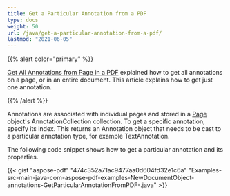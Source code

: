 ```yaml
---
title: Get a Particular Annotation from a PDF
type: docs
weight: 50
url: /java/get-a-particular-annotation-from-a-pdf/
lastmod: "2021-06-05"
---
```


{{% alert color="primary" %}}

[Get All Annotations from Page in a PDF](/pdf/java/get-all-annotations-from-page-in-a-pdf/) explained how to get all annotations on a page, or in an entire document. This article explains how to get just one annotation.

{{% /alert %}}

Annotations are associated with individual pages and stored in a [Page](https://apireference.aspose.com/java/pdf/com.aspose.pdf/Page) object's AnnotationCollection collection. To get a specific annotation, specify its index. This returns an Annotation object that needs to be cast to a particular annotation type, for example TextAnnotation.

The following code snippet shows how to get a particular annotation and its properties.

{{< gist "aspose-pdf" "474c352a71ac9477aa0d604fd32e1c6a" "Examples-src-main-java-com-aspose-pdf-examples-NewDocumentObject-annotations-GetParticularAnnotationFromPDF-.java" >}}
